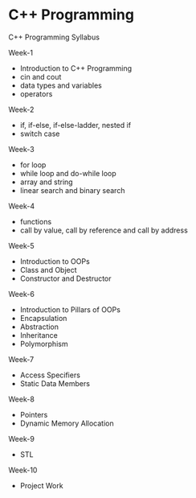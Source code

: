 # C++ Programming

C++ Programming Syllabus

Week-1

- Introduction to C++ Programming
- cin and cout
- data types and variables
- operators

Week-2

- if, if-else, if-else-ladder, nested if
- switch case

Week-3

- for loop
- while loop and do-while loop
- array and string
- linear search and binary search

Week-4

- functions
- call by value, call by reference and call by address

Week-5

- Introduction to OOPs
- Class and Object
- Constructor and Destructor

Week-6

- Introduction to Pillars of OOPs
- Encapsulation
- Abstraction
- Inheritance
- Polymorphism

Week-7

- Access Specifiers
- Static Data Members

Week-8

- Pointers
- Dynamic Memory Allocation

Week-9

- STL

Week-10

- Project Work
